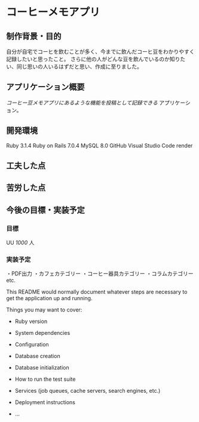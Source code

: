 # コーヒーメモアプリ

## 制作背景・目的


自分が自宅でコーヒを飲むことが多く、今までに飲んだコーヒ豆をわかりやすく記録したいと思ったこと。
さらに他の人がどんな豆を飲んでいるのか知りたい、同じ思いの人いるはずだと思い、作成に至りました。


## アプリケーション概要


_コーヒー豆メモアプリにあるような機能を投稿として記録できる_ アプリケーション。



## 開発環境


Ruby              3.1.4
Ruby on Rails     7.0.4
MySQL             8.0
GitHub
Visual Studio Code
render

## 工夫した点
## 苦労した点

## 今後の目標・実装予定


### 目標
UU _1000_ 人

### 実装予定
・PDF出力
・カフェカテゴリー
・コーヒー器具カテゴリー
・コラムカテゴリー
etc.

This README would normally document whatever steps are necessary to get the
application up and running.

Things you may want to cover:

* Ruby version

* System dependencies

* Configuration

* Database creation

* Database initialization

* How to run the test suite

* Services (job queues, cache servers, search engines, etc.)

* Deployment instructions

* ...
